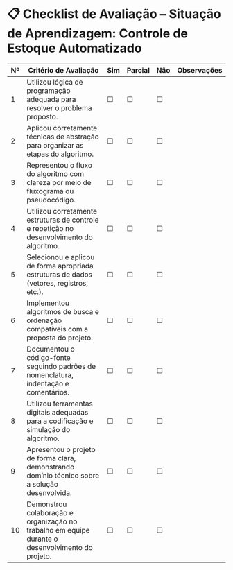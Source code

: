 
# 📋 **Checklist de Avaliação – Situação de Aprendizagem: Controle de Estoque Automatizado**

| Nº | **Critério de Avaliação** | **Sim** | **Parcial** | **Não** | **Observações** |
|----|----------------------------|---------|-------------|---------|------------------|
| 1 | Utilizou lógica de programação adequada para resolver o problema proposto. | ☐ | ☐ | ☐ | |
| 2 | Aplicou corretamente técnicas de abstração para organizar as etapas do algoritmo. | ☐ | ☐ | ☐ | |
| 3 | Representou o fluxo do algoritmo com clareza por meio de fluxograma ou pseudocódigo. | ☐ | ☐ | ☐ | |
| 4 | Utilizou corretamente estruturas de controle e repetição no desenvolvimento do algoritmo. | ☐ | ☐ | ☐ | |
| 5 | Selecionou e aplicou de forma apropriada estruturas de dados (vetores, registros, etc.). | ☐ | ☐ | ☐ | |
| 6 | Implementou algoritmos de busca e ordenação compatíveis com a proposta do projeto. | ☐ | ☐ | ☐ | |
| 7 | Documentou o código-fonte seguindo padrões de nomenclatura, indentação e comentários. | ☐ | ☐ | ☐ | |
| 8 | Utilizou ferramentas digitais adequadas para a codificação e simulação do algoritmo. | ☐ | ☐ | ☐ | |
| 9 | Apresentou o projeto de forma clara, demonstrando domínio técnico sobre a solução desenvolvida. | ☐ | ☐ | ☐ | |
| 10 | Demonstrou colaboração e organização no trabalho em equipe durante o desenvolvimento do projeto. | ☐ | ☐ | ☐ | |

